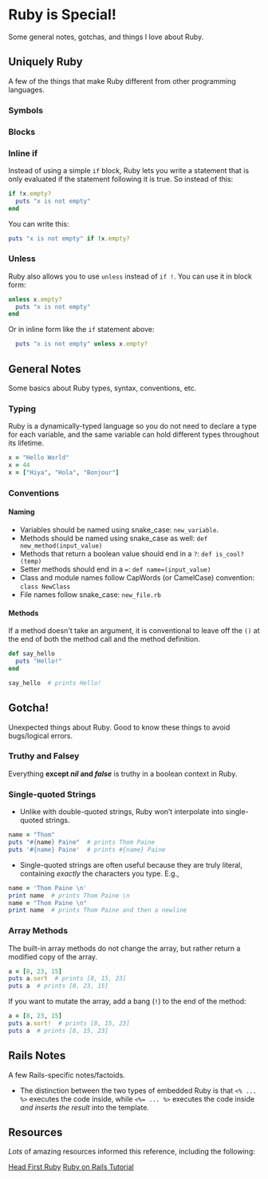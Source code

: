 # Ruby is Special!

Some general notes, gotchas, and things I love about Ruby.

## Uniquely Ruby

A few of the things that make Ruby different from other programming languages.

### Symbols

### Blocks

### Inline if

Instead of using a simple `if` block, Ruby lets you write a statement that is only evaluated if the statement following it is true. So instead of this:

```ruby
if !x.empty?
  puts "x is not empty"
end
```

You can write this:

```ruby
puts "x is not empty" if !x.empty?
```

### Unless

Ruby also allows you to use `unless` instead of `if !`. You can use it in block form:

```ruby
unless x.empty?
  puts "x is not empty"
end
```

Or in inline form like the `if` statement above:

```ruby
  puts "x is not empty" unless x.empty?
```

## General Notes

Some basics about Ruby types, syntax, conventions, etc.

### Typing

Ruby is a dynamically-typed language so you do not need to declare a type for each variable, and the same variable can hold different types throughout its lifetime.

```ruby
x = "Hello World"
x = 44
x = ["Hiya", "Hola", "Bonjour"]
```
### Conventions

#### Naming

* Variables should be named using snake_case: `new_variable`.
* Methods should be named using snake_case as well: `def new_method(input_value)`
* Methods that return a boolean value should end in a `?`: `def is_cool?(temp)`
* Setter methods should end in a `=`: `def name=(input_value)`
* Class and module names follow CapWords (or CamelCase) convention: `class NewClass`
* File names follow snake_case: `new_file.rb`

#### Methods

If a method doesn't take an argument, it is conventional to leave off the `()` at the end of both the method call and the method definition.

```ruby
def say_hello
  puts "Hello!"
end

say_hello  # prints Hello!
```

## Gotcha!

Unexpected things about Ruby. Good to know these things to avoid bugs/logical errors.

### Truthy and Falsey

Everything **except _nil_ and _false_** is truthy in a boolean context in Ruby.

### Single-quoted Strings

* Unlike with double-quoted strings, Ruby won’t interpolate into single-quoted strings.

```ruby
name = "Thom"
puts "#{name} Paine"  # prints Thom Paine
puts '#{name} Paine'  # prints #{name} Paine
```

* Single-quoted strings are often useful because they are truly literal, containing *exactly* the characters you type. E.g.,

```ruby
name = 'Thom Paine \n'
print name  # prints Thom Paine \n
name = "Thom Paine \n"
print name  # prints Thom Paine and then a newline
```

### Array Methods

The built-in array methods do not change the array, but rather return a modified copy of the array.

```ruby
a = [8, 23, 15]
puts a.sort  # prints [8, 15, 23]
puts a  # prints [8, 23, 15]
```

If you want to mutate the array, add a bang (`!`) to the end of the method:

```ruby
a = [8, 23, 15]
puts a.sort!  # prints [8, 15, 23]
puts a  # prints [8, 15, 23]
```

## Rails Notes

A few Rails-specific notes/factoids.

* The distinction between the two types of embedded Ruby is that `<% ... %>` executes the code inside, while `<%= ... %>` executes the code inside *and inserts the result* into the template.

## Resources

*Lots* of amazing resources informed this reference, including the following:

[Head First Ruby](https://www.amazon.com/Head-First-Ruby-Brain-Friendly-Guide/dp/1449372651)
[Ruby on Rails Tutorial](https://www.railstutorial.org/book)
